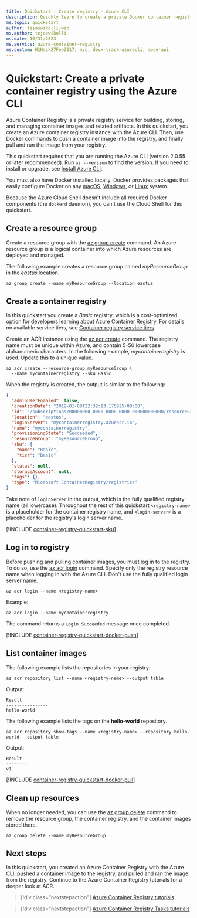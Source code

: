 ```yaml
---
title: Quickstart - Create registry - Azure CLI
description: Quickly learn to create a private Docker container registry with the Azure CLI.
ms.topic: quickstart
author: tejaswikolli-web
ms.author: tejaswikolli
ms.date: 10/31/2023
ms.service: azure-container-registry
ms.custom: H1Hack27Feb2017, mvc, devx-track-azurecli, mode-api
---
```

# Quickstart: Create a private container registry using the Azure CLI

Azure Container Registry is a private registry service for building, storing, and managing container images and related artifacts. In this quickstart, you create an Azure container registry instance with the Azure CLI. Then, use Docker commands to push a container image into the registry, and finally pull and run the image from your registry.

This quickstart requires that you are running the Azure CLI (version 2.0.55 or later recommended). Run `az --version` to find the version. If you need to install or upgrade, see [Install Azure CLI][azure-cli].

You must also have Docker installed locally. Docker provides packages that easily configure Docker on any [macOS][docker-mac], [Windows][docker-windows], or [Linux][docker-linux] system.

Because the Azure Cloud Shell doesn't include all required Docker components (the `dockerd` daemon), you can't use the Cloud Shell for this quickstart.

## Create a resource group

Create a resource group with the [az group create][az-group-create] command. An Azure resource group is a logical container into which Azure resources are deployed and managed.

The following example creates a resource group named *myResourceGroup* in the *eastus* location.

```azurecli
az group create --name myResourceGroup --location eastus
```

## Create a container registry

In this quickstart you create a *Basic* registry, which is a cost-optimized option for developers learning about Azure Container Registry. For details on available service tiers, see [Container registry service tiers][container-registry-skus].

Create an ACR instance using the [az acr create][az-acr-create] command. The registry name must be unique within Azure, and contain 5-50 lowercase alphanumeric characters. In the following example, *mycontainerregistry* is used. Update this to a unique value.

```azurecli
az acr create --resource-group myResourceGroup \
  --name mycontainerregistry --sku Basic
```

When the registry is created, the output is similar to the following:

```json
{
  "adminUserEnabled": false,
  "creationDate": "2019-01-08T22:32:13.175925+00:00",
  "id": "/subscriptions/00000000-0000-0000-0000-000000000000/resourceGroups/myResourceGroup/providers/Microsoft.ContainerRegistry/registries/mycontainerregistry",
  "location": "eastus",
  "loginServer": "mycontainerregistry.azurecr.io",
  "name": "mycontainerregistry",
  "provisioningState": "Succeeded",
  "resourceGroup": "myResourceGroup",
  "sku": {
    "name": "Basic",
    "tier": "Basic"
  },
  "status": null,
  "storageAccount": null,
  "tags": {},
  "type": "Microsoft.ContainerRegistry/registries"
}
```

Take note of `loginServer` in the output, which is the fully qualified registry name (all lowercase). Throughout the rest of this quickstart `<registry-name>` is a placeholder for the container registry name, and `<login-server>` is a placeholder for the registry's login server name.

[!INCLUDE [container-registry-quickstart-sku](./includes/container-registry-quickstart-sku.md)]

## Log in to registry

Before pushing and pulling container images, you must log in to the registry. To do so, use the [az acr login][az-acr-login] command. Specify only the registry resource name when logging in with the Azure CLI. Don't use the fully qualified login server name. 

```azurecli
az acr login --name <registry-name>
```

Example:

```azurecli
az acr login --name mycontainerregistry
```

The command returns a `Login Succeeded` message once completed.

[!INCLUDE [container-registry-quickstart-docker-push](./includes/container-registry-quickstart-docker-push.md)]

## List container images

The following example lists the repositories in your registry:

```azurecli
az acr repository list --name <registry-name> --output table
```

Output:

```
Result
----------------
hello-world
```

The following example lists the tags on the **hello-world** repository.

```azurecli
az acr repository show-tags --name <registry-name> --repository hello-world --output table
```

Output:

```
Result
--------
v1
```

[!INCLUDE [container-registry-quickstart-docker-pull](./includes/container-registry-quickstart-docker-pull.md)]

## Clean up resources

When no longer needed, you can use the [az group delete][az-group-delete] command to remove the resource group, the container registry, and the container images stored there.

```azurecli
az group delete --name myResourceGroup
```

## Next steps

In this quickstart, you created an Azure Container Registry with the Azure CLI, pushed a container image to the registry, and pulled and ran the image from the registry. Continue to the Azure Container Registry tutorials for a deeper look at ACR.

> [!div class="nextstepaction"]
> [Azure Container Registry tutorials][container-registry-tutorial-prepare-registry]

> [!div class="nextstepaction"]
> [Azure Container Registry Tasks tutorials][container-registry-tutorial-quick-task]

<!-- LINKS - external -->
[docker-linux]: https://docs.docker.com/engine/installation/#supported-platforms
[docker-mac]: https://docs.docker.com/docker-for-mac/
[docker-push]: https://docs.docker.com/engine/reference/commandline/push/
[docker-pull]: https://docs.docker.com/engine/reference/commandline/pull/
[docker-rmi]: https://docs.docker.com/engine/reference/commandline/rmi/
[docker-run]: https://docs.docker.com/engine/reference/commandline/run/
[docker-tag]: https://docs.docker.com/engine/reference/commandline/tag/
[docker-windows]: https://docs.docker.com/docker-for-windows/

<!-- LINKS - internal -->
[az-acr-create]: /cli/azure/acr#az_acr_create
[az-acr-login]: /cli/azure/acr#az_acr_login
[az-group-create]: /cli/azure/group#az_group_create
[az-group-delete]: /cli/azure/group#az_group_delete
[azure-cli]: /cli/azure/install-azure-cli
[container-registry-tutorial-quick-task]: container-registry-tutorial-quick-task.md
[container-registry-skus]: container-registry-skus.md
[container-registry-tutorial-prepare-registry]: container-registry-tutorial-prepare-registry.md
